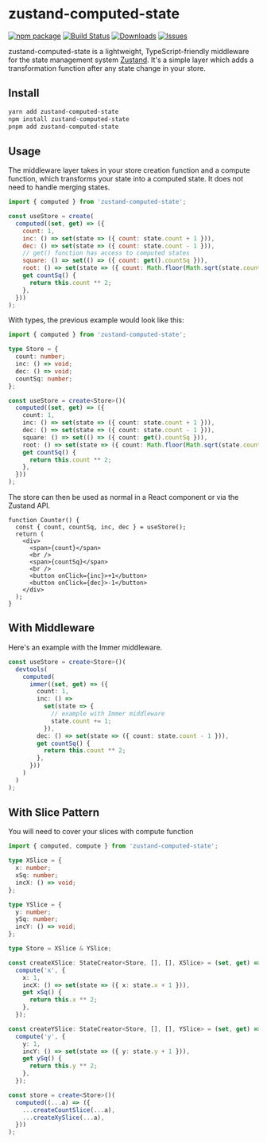 # zustand-computed-state

[![npm package][npm-img]][npm-url]
[![Build Status][build-img]][build-url]
[![Downloads][downloads-img]][downloads-url]
[![Issues][issues-img]][issues-url]

zustand-computed-state is a lightweight, TypeScript-friendly middleware for the state management system [Zustand](https://github.com/pmndrs/zustand). It's a simple layer which adds a transformation function after any state change in your store.

## Install

```bash
yarn add zustand-computed-state
npm install zustand-computed-state
pnpm add zustand-computed-state
```

## Usage

The middleware layer takes in your store creation function and a compute function, which transforms your state into a computed state. It does not need to handle merging states.

```js
import { computed } from 'zustand-computed-state';

const useStore = create(
  computed((set, get) => ({
    count: 1,
    inc: () => set(state => ({ count: state.count + 1 })),
    dec: () => set(state => ({ count: state.count - 1 })),
    // get() function has access to computed states
    square: () => set(() => ({ count: get().countSq })),
    root: () => set(state => ({ count: Math.floor(Math.sqrt(state.count)) })),
    get countSq() {
      return this.count ** 2;
    },
  }))
);
```

With types, the previous example would look like this:

```ts
import { computed } from 'zustand-computed-state';

type Store = {
  count: number;
  inc: () => void;
  dec: () => void;
  countSq: number;
};

const useStore = create<Store>()(
  computed((set, get) => ({
    count: 1,
    inc: () => set(state => ({ count: state.count + 1 })),
    dec: () => set(state => ({ count: state.count - 1 })),
    square: () => set(() => ({ count: get().countSq })),
    root: () => set(state => ({ count: Math.floor(Math.sqrt(state.count)) })),
    get countSq() {
      return this.count ** 2;
    },
  }))
);
```

The store can then be used as normal in a React component or via the Zustand API.

```tsx
function Counter() {
  const { count, countSq, inc, dec } = useStore();
  return (
    <div>
      <span>{count}</span>
      <br />
      <span>{countSq}</span>
      <br />
      <button onClick={inc}>+1</button>
      <button onClick={dec}>-1</button>
    </div>
  );
}
```

## With Middleware

Here's an example with the Immer middleware.

```ts
const useStore = create<Store>()(
  devtools(
    computed(
      immer((set, get) => ({
        count: 1,
        inc: () =>
          set(state => {
            // example with Immer middleware
            state.count += 1;
          }),
        dec: () => set(state => ({ count: state.count - 1 })),
        get countSq() {
          return this.count ** 2;
        },
      }))
    )
  )
);
```

## With Slice Pattern

You will need to cover your slices with compute function

```ts
import { computed, compute } from 'zustand-computed-state';

type XSlice = {
  x: number;
  xSq: number;
  incX: () => void;
};

type YSlice = {
  y: number;
  ySq: number;
  incY: () => void;
};

type Store = XSlice & YSlice;

const createXSlice: StateCreator<Store, [], [], XSlice> = (set, get) =>
  compute('x', {
    x: 1,
    incX: () => set(state => ({ x: state.x + 1 })),
    get xSq() {
      return this.x ** 2;
    },
  });

const createYSlice: StateCreator<Store, [], [], YSlice> = (set, get) =>
  compute('y', {
    y: 1,
    incY: () => set(state => ({ y: state.y + 1 })),
    get ySq() {
      return this.y ** 2;
    },
  });

const store = create<Store>()(
  computed((...a) => ({
    ...createCountSlice(...a),
    ...createXySlice(...a),
  }))
);
```

[build-img]: https://github.com/yasintz/zustand-computed-state/actions/workflows/release.yml/badge.svg
[build-url]: https://github.com/yasintz/zustand-computed-state/actions/workflows/build.yml
[downloads-img]: https://img.shields.io/npm/dt/zustand-computed-state
[downloads-url]: https://www.npmtrends.com/zustand-computed-state-state
[npm-img]: https://img.shields.io/npm/v/zustand-computed-state
[npm-url]: https://www.npmjs.com/package/zustand-computed-state
[issues-img]: https://img.shields.io/github/issues/yasintz/zustand-computed-state
[issues-url]: https://github.com/yasintz/yasintz/zustand-computed-state/issues
